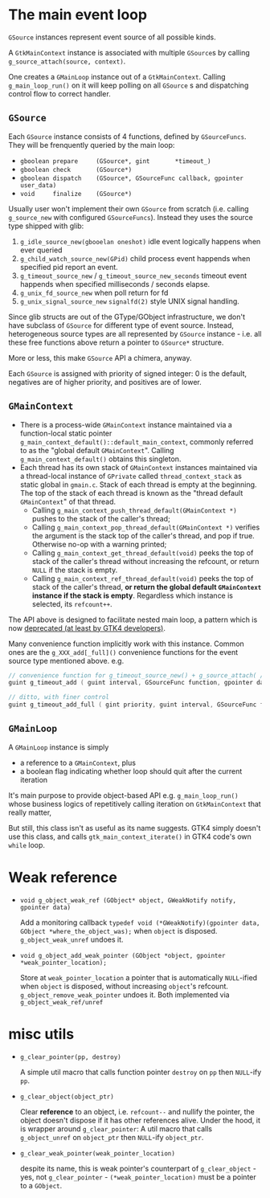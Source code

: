 The main event loop
==============

`GSource` instances represent event source of all possible kinds.

A `GtkMainContext` instance is associated with multiple `GSource`s by calling `g_source_attach(source, context)`.

One creates a `GMainLoop` instance out of a `GtkMainContext`. Calling `g_main_loop_run()` on it will keep polling on all `GSource` s and dispatching control flow to correct handler.

## `GSource`

Each `GSource` instance consists of 4 functions, defined by `GSourceFuncs`. They will be frenquently queried by the main loop:

- `gboolean prepare     (GSource*, gint       *timeout_)`
- `gboolean check       (GSource*)`
- `gboolean dispatch    (GSource*, GSourceFunc callback, gpointer    user_data)`
- `void     finalize    (GSource*) `

Usually user won't implement their own `GSource` from scratch (i.e. calling `g_source_new` with configured `GSourceFuncs`).
Instead they uses the source type shipped with glib:

1. `g_idle_source_new(gbooelan oneshot)`     idle event logically happens when ever queried
2. `g_child_watch_source_new(GPid)`          child process event happends when specified pid report an event.
3. `g_timeout_source_new` / `g_timeout_source_new_seconds`  timeout event happends when specified milliseconds / seconds elapse.
4. `g_unix_fd_source_new`            when poll return for fd
5. `g_unix_signal_source_new`        `signalfd(2)` style UNIX signal handling.

Since glib structs are out of the GType/GObject infrastructure, we don't have subclass of `GSource` for different type of event source.
Instead, heterogeneous source types are all represented by `GSource` instance - i.e. all these free functions above return a pointer to `GSource*` structure.

More or less, this make `GSource` API a chimera, anyway.

Each `GSource` is assigned with priority of signed integer: 0 is the default, negatives are of higher priority, and positives are of lower.

## `GMainContext`

- There is a process-wide `GMainContext` instance maintained via a function-local static pointer `g_main_context_default()::default_main_context`, commonly referred to as the "global default `GMainContext`". Calling `g_main_context_default()` obtains this singleton.
- Each thread has its own stack of `GMainContext` instances maintained via a thread-local instance of `GPrivate` called `thread_context_stack` as static global in `gmain.c`. Stack of each thread is empty at the beginning. The top of the stack of each thread is known as the "thread default `GMainContext`" of that thread.
  - Calling `g_main_context_push_thread_default(GMainContext *)` pushes to the stack of the caller's thread;
  - Calling `g_main_context_pop_thread_default(GMainContext *)` verifies the argument is the stack top of the caller's thread, and pop if true. Otherwise no-op with a warning printed;
  - Calling `g_main_context_get_thread_default(void)` peeks the top of stack of the caller's thread without increasing the refcount, or return `NULL` if the stack is empty.
  - Calling `g_main_context_ref_thread_default(void)` peeks the top of stack of the caller's thread, **or return the global default `GMainContext` instance if the stack is empty**. Regardless which instance is selected, its `refcount++`.

The API above is designed to facilitate nested main loop, a pattern which is now [deprecated (at least by GTK4 developers)](https://docs.gtk.org/gtk4/migrating-3to4.html#stop-using-blocking-dialog-functions).

Many convenience function implicitly work with this instance.
Common ones are the `g_XXX_add[_full]()` convenience functions for the event source type mentioned above. e.g.

```c
// convenience function for g_timeout_source_new() + g_source_attach( /*g_main_context_default()*/ ) + g_source_set_callback()
guint g_timeout_add ( guint interval, GSourceFunc function, gpointer data )

// ditto, with finer control
guint g_timeout_add_full ( gint priority, guint interval, GSourceFunc function, gpointer data, GDestroyNotify notify )
```



## `GMainLoop`

A `GMainLoop` instance is simply
- a reference to a `GMainContext`, plus
- a boolean flag indicating whether loop should quit after the current iteration

It's main purpose to provide object-based API e.g. `g_main_loop_run()` whose business logics of repetitively calling iteration on `GtkMainContext` that really matter,

But still, this class isn't as useful as its name suggests.
GTK4 simply doesn't use this class, and calls `gtk_main_context_iterate()` in GTK4 code's own `while` loop.


Weak reference
============


- `void g_object_weak_ref (GObject* object, GWeakNotify notify, gpointer data)`

    Add a monitoring callback `typedef void (*GWeakNotify)(gpointer data, GObject *where_the_object_was);` when `object` is disposed.
    `g_object_weak_unref` undoes it.

- `void g_object_add_weak_pointer (GObject *object, gpointer *weak_pointer_location);`

    Store at `weak_pointer_location` a pointer that is automatically `NULL`-ified when `object` is disposed, without increasing `object`'s refcount.
    `g_object_remove_weak_pointer` undoes it.
    Both implemented via `g_object_weak_ref/unref`

misc utils 
============

- `g_clear_pointer(pp, destroy)`

    A simple util macro that calls function pointer `destroy` on `pp` then `NULL`-ify `pp`. 

- `g_clear_object(object_ptr)`

    Clear **reference** to an object, i.e. `refcount--` and nullify the pointer, the object doesn't dispose if it has other references alive.
    Under the hood, it is wrapper around `g_clear_pointer`: A util macro that calls `g_object_unref` on `object_ptr` then `NULL`-ify `object_ptr`.

- `g_clear_weak_pointer(weak_pointer_location)`

    despite its name, this is weak pointer's counterpart of `g_clear_object` - yes, not `g_clear_pointer` - `(*weak_pointer_location)` must be a pointer to a `GObject`.
